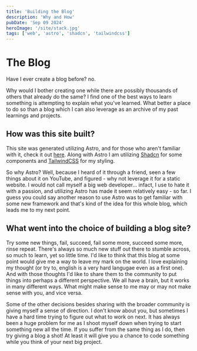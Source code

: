 ```yaml
---
title: 'Building the Blog'
description: 'Why and How'
pubDate: 'Sep 09 2024'
heroImage: '/site/stack.jpg'
tags: ['web', 'astro', 'shadcn', 'tailwindcss']
---
```


# The Blog
Have I ever create a blog before? <span>no</span>.

Why would I bother creating one while there are possibly thousands of others that already do the same? <span class="text-primary"> I find one of the best ways to learn something is attempting to explain what you've learned. What better a place to do so than a blog which I can also leverage as an archive of my past learnings and projects.</span>

## How was this site built?

This site was generated utilizing Astro, and for those who aren't familiar with it, check it out [here](https://astro.build/).
Along with Astro I am utilizing [Shadcn](https://ui.shadcn.com/) for some components and [TailwindCSS](https://tailwindcss.com/) for my styling.

So why Astro? Well, because I heard of it through a friend, seen a few things about it on YouTube, and figured - why not leverage it for a static website. I would not call myself a big web developer... infact, I use to hate it with a passion, and utilizing Astro has made it seem relatively easy - so far. I guess you could say another reason to use Astro was to get familiar with some new framework and that's kind of the idea for this whole blog, which leads me to my next point.

## What went into the choice of building a blog site?

Try some new things, fail, succeed, fail some more, succeed some more, rinse repeat. There's always so much new stuff out there to stumble across, so much to learn, yet so little time. I'd like to think that this blog at some point would give me a way to leave my mark on the world. I love explaining my thought (or try to, english is a very hard langugae even as a first one). And with those thoughts I'd like to share them to the community to put things into perhaps a different perspective. We all have a brain, but it works in many different ways. What might make sense to me may or may not make sense with you, and vice versa.

Some of the other decisions besides sharing with the broader community is giving myself a sense of direction. I don't know about you, but sometimes I have a hard time trying to figure out what to work on next. It has always been a huge problem for me as I shoot myself down when trying to start something new all the time. If you suffer from the same thing as I do, then try giving a blog a shot! At least it will give you a chance to code something while you think of your next big project.
